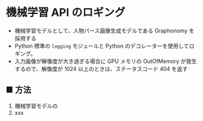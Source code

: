 # 機械学習 API のロギング

- 機械学習モデルとして、人物パース画像生成モデルである Graphonomy を採用する
- Python 標準の `logging` モジュールと Python のデコレーターを使用してロギング。
- 入力画像が解像度が大き過ぎる場合に GPU メモリの OutOfMemory が発生するので、解像度が 1024 以上のときは、ステータスコード 404 を返す

## ■ 方法

1. 機械学習モデルの
1. xxx